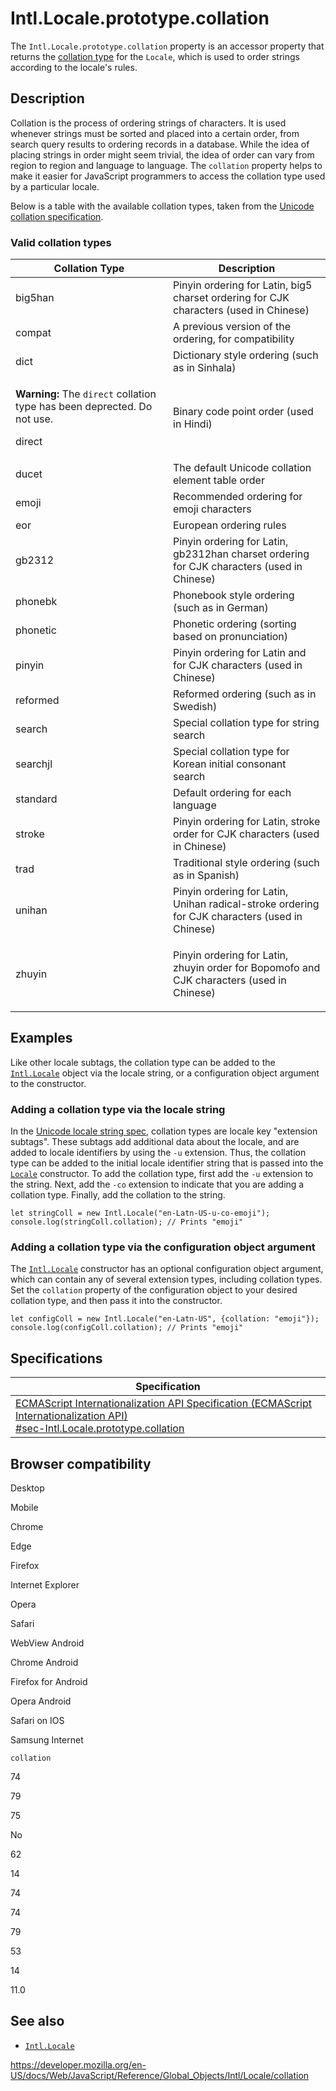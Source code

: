 Intl.Locale.prototype.collation
===============================

The `Intl.Locale.prototype.collation` property is an accessor property that returns the [collation type](https://www.unicode.org/reports/tr35/tr35-collation.html#CLDR_Collation) for the `Locale`, which is used to order strings according to the locale's rules.

Description
-----------

Collation is the process of ordering strings of characters. It is used whenever strings must be sorted and placed into a certain order, from search query results to ordering records in a database. While the idea of placing strings in order might seem trivial, the idea of order can vary from region to region and language to language. The `collation` property helps to make it easier for JavaScript programmers to access the collation type used by a particular locale.

Below is a table with the available collation types, taken from the [Unicode collation specification](https://github.com/unicode-org/cldr/blob/2dd06669d833823e26872f249aa304bc9d9d2a90/common/bcp47/collation.xml).

### Valid collation types

<table><colgroup><col style="width: 50%" /><col style="width: 50%" /></colgroup><thead><tr class="header"><th>Collation Type</th><th>Description</th></tr></thead><tbody><tr class="odd"><td>big5han</td><td>Pinyin ordering for Latin, big5 charset ordering for CJK characters (used in Chinese)</td></tr><tr class="even"><td>compat</td><td>A previous version of the ordering, for compatibility</td></tr><tr class="odd"><td>dict</td><td>Dictionary style ordering (such as in Sinhala)</td></tr><tr class="even"><td><div class="notecard warning"><p><strong>Warning:</strong> The <code>direct</code> collation type has been deprected. Do not use.</p></div><p>direct</p></td><td>Binary code point order (used in Hindi)</td></tr><tr class="odd"><td>ducet</td><td>The default Unicode collation element table order</td></tr><tr class="even"><td>emoji</td><td>Recommended ordering for emoji characters</td></tr><tr class="odd"><td>eor</td><td>European ordering rules</td></tr><tr class="even"><td>gb2312</td><td>Pinyin ordering for Latin, gb2312han charset ordering for CJK characters (used in Chinese)</td></tr><tr class="odd"><td>phonebk</td><td>Phonebook style ordering (such as in German)</td></tr><tr class="even"><td>phonetic</td><td>Phonetic ordering (sorting based on pronunciation)</td></tr><tr class="odd"><td>pinyin</td><td>Pinyin ordering for Latin and for CJK characters (used in Chinese)</td></tr><tr class="even"><td>reformed</td><td>Reformed ordering (such as in Swedish)</td></tr><tr class="odd"><td>search</td><td>Special collation type for string search</td></tr><tr class="even"><td>searchjl</td><td>Special collation type for Korean initial consonant search</td></tr><tr class="odd"><td>standard</td><td>Default ordering for each language</td></tr><tr class="even"><td>stroke</td><td>Pinyin ordering for Latin, stroke order for CJK characters (used in Chinese)</td></tr><tr class="odd"><td>trad</td><td>Traditional style ordering (such as in Spanish)</td></tr><tr class="even"><td>unihan</td><td>Pinyin ordering for Latin, Unihan radical-stroke ordering for CJK characters (used in Chinese)</td></tr><tr class="odd"><td>zhuyin</td><td><p>Pinyin ordering for Latin, zhuyin order for Bopomofo and CJK characters (used in Chinese)</p></td></tr></tbody></table>

Examples
--------

Like other locale subtags, the collation type can be added to the [`Intl.Locale`](../locale) object via the locale string, or a configuration object argument to the constructor.

### Adding a collation type via the locale string

In the [Unicode locale string spec](https://www.unicode.org/reports/tr35/), collation types are locale key "extension subtags". These subtags add additional data about the locale, and are added to locale identifiers by using the `-u` extension. Thus, the collation type can be added to the initial locale identifier string that is passed into the [`Locale`](locale) constructor. To add the collation type, first add the `-u` extension to the string. Next, add the `-co` extension to indicate that you are adding a collation type. Finally, add the collation to the string.

    let stringColl = new Intl.Locale("en-Latn-US-u-co-emoji");
    console.log(stringColl.collation); // Prints "emoji"

### Adding a collation type via the configuration object argument

The [`Intl.Locale`](locale) constructor has an optional configuration object argument, which can contain any of several extension types, including collation types. Set the `collation` property of the configuration object to your desired collation type, and then pass it into the constructor.

    let configColl = new Intl.Locale("en-Latn-US", {collation: "emoji"});
    console.log(configColl.collation); // Prints "emoji"

Specifications
--------------

<table><thead><tr class="header"><th>Specification</th></tr></thead><tbody><tr class="odd"><td><a href="https://tc39.es/ecma402/#sec-Intl.Locale.prototype.collation">ECMAScript Internationalization API Specification (ECMAScript Internationalization API)<br />
<span class="small">#sec-Intl.Locale.prototype.collation</span></a></td></tr></tbody></table>

Browser compatibility
---------------------

Desktop

Mobile

Chrome

Edge

Firefox

Internet Explorer

Opera

Safari

WebView Android

Chrome Android

Firefox for Android

Opera Android

Safari on IOS

Samsung Internet

`collation`

74

79

75

No

62

14

74

74

79

53

14

11.0

See also
--------

-   [`Intl.Locale`](../locale)

<a href="https://developer.mozilla.org/en-US/docs/Web/JavaScript/Reference/Global_Objects/Intl/Locale/collation" class="_attribution-link">https://developer.mozilla.org/en-US/docs/Web/JavaScript/Reference/Global_Objects/Intl/Locale/collation</a>
